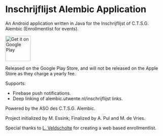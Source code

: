 # Inschrijflijst Alembic Application
An Android application written in Java for the Inschrijflijst of C.T.S.G. Alembic (Enrollmentlist for events).

[<img src="https://play.google.com/intl/en_us/badges/images/generic/en_badge_web_generic.png"
    alt="Get it on Google Play"
    height="80">](https://play.google.com/store/apps/details?id=com.enrollmentlist.alembic)

Released on the Google Play Store, and will not be released on the Apple Store as they charge a yearly fee.

Supports:
- Firebase push notifications.
- Deep linking of alembic.utwente.nl/inschrijflijst links.

Powered by the ASO des C.T.S.G. Alembic.

Project initialized by M. Essink; Finalized by A. Pul and M. de Vries.

Special thanks to [L. Veldscholte](https://github.com/Compizfox) for creating a web based enrollmentlist.

